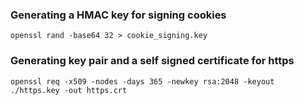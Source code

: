 ### Generating a HMAC key for signing cookies

```
openssl rand -base64 32 > cookie_signing.key
```

### Generating key pair and a self signed certificate for https

```
openssl req -x509 -nodes -days 365 -newkey rsa:2048 -keyout ./https.key -out https.crt
```